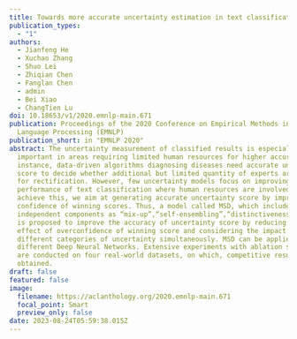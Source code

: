 ```yaml
---
title: Towards more accurate uncertainty estimation in text classification
publication_types:
  - "1"
authors:
  - Jianfeng He
  - Xuchao Zhang
  - Shuo Lei
  - Zhiqian Chen
  - Fanglan Chen
  - admin
  - Bei Xiao
  - ChangTien Lu
doi: 10.18653/v1/2020.emnlp-main.671
publication: Proceedings of the 2020 Conference on Empirical Methods in Natural
  Language Processing (EMNLP)
publication_short: in "EMNLP 2020"
abstract: The uncertainty measurement of classified results is especially
  important in areas requiring limited human resources for higher accuracy. For
  instance, data-driven algorithms diagnosing diseases need accurate uncertainty
  score to decide whether additional but limited quantity of experts are needed
  for rectification. However, few uncertainty models focus on improving the
  performance of text classification where human resources are involved. To
  achieve this, we aim at generating accurate uncertainty score by improving the
  confidence of winning scores. Thus, a model called MSD, which includes three
  independent components as “mix-up”,“self-ensembling”,“distinctiveness score”,
  is proposed to improve the accuracy of uncertainty score by reducing the
  effect of overconfidence of winning score and considering the impact of
  different categories of uncertainty simultaneously. MSD can be applied with
  different Deep Neural Networks. Extensive experiments with ablation setting
  are conducted on four real-world datasets, on which, competitive results are
  obtained.
draft: false
featured: false
image:
  filename: https://aclanthology.org/2020.emnlp-main.671
  focal_point: Smart
  preview_only: false
date: 2023-08-24T05:59:38.015Z
---
```

